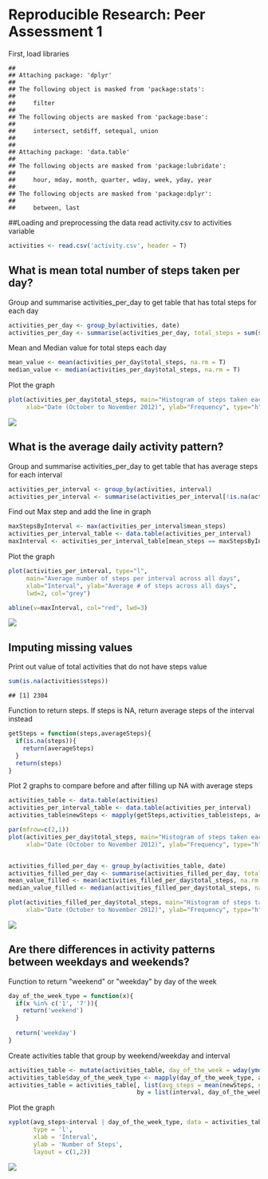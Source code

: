 # Reproducible Research: Peer Assessment 1


First, load libraries

```
## 
## Attaching package: 'dplyr'
## 
## The following object is masked from 'package:stats':
## 
##     filter
## 
## The following objects are masked from 'package:base':
## 
##     intersect, setdiff, setequal, union
## 
## 
## Attaching package: 'data.table'
## 
## The following objects are masked from 'package:lubridate':
## 
##     hour, mday, month, quarter, wday, week, yday, year
## 
## The following objects are masked from 'package:dplyr':
## 
##     between, last
```


##Loading and preprocessing the data
read activity.csv to activities variable

```r
activities <- read.csv('activity.csv', header = T)
```

## What is mean total number of steps taken per day?
Group and summarise activities_per_day to get table that has total steps for each day

```r
activities_per_day <- group_by(activities, date)
activities_per_day <- summarise(activities_per_day, total_steps = sum(steps))
```

Mean and Median value for total steps each day

```r
mean_value <- mean(activities_per_day$total_steps, na.rm = T)
median_value <- median(activities_per_day$total_steps, na.rm = T)
```

Plot the graph

```r
plot(activities_per_day$total_steps, main="Histogram of steps taken each day", 
     xlab="Date (October to November 2012)", ylab="Frequency", type="h", lwd=4, col="grey")
```

![](PA1_template_files/figure-html/unnamed-chunk-5-1.png) 


## What is the average daily activity pattern?
Group and summarise activities_per_day to get table that has average steps for each interval

```r
activities_per_interval <- group_by(activities, interval)
activities_per_interval <- summarise(activities_per_interval[!is.na(activities_per_interval$steps),], mean_steps = mean(steps))
```

Find out Max step and add the line in graph

```r
maxStepsByInterval <- max(activities_per_interval$mean_steps)
activities_per_interval_table <- data.table(activities_per_interval)
maxInterval <- activities_per_interval_table[mean_steps == maxStepsByInterval]$interval
```

Plot the graph

```r
plot(activities_per_interval, type="l",
     main="Average number of steps per interval across all days", 
     xlab="Interval", ylab="Average # of steps across all days", 
     lwd=2, col="grey")

abline(v=maxInterval, col="red", lwd=3)
```

![](PA1_template_files/figure-html/unnamed-chunk-8-1.png) 

## Imputing missing values
Print out value of total activities that do not have steps value

```r
sum(is.na(activities$steps))
```

```
## [1] 2304
```

Function to return steps. If steps is NA, return average steps of the interval instead

```r
getSteps = function(steps,averageSteps){
  if(is.na(steps)){
    return(averageSteps)
  }
  return(steps)
}
```

Plot 2 graphs to compare before and after filling up NA with average steps

```r
activities_table <- data.table(activities)
activities_per_interval_table <- data.table(activities_per_interval)
activities_table$newSteps <- mapply(getSteps,activities_table$steps, activities_per_interval_table$mean_steps)

par(mfrow=c(2,1))
plot(activities_per_day$total_steps, main="Histogram of steps taken each day", 
     xlab="Date (October to November 2012)", ylab="Frequency", type="h", lwd=4, col="grey")


activities_filled_per_day <- group_by(activities_table, date)
activities_filled_per_day <- summarise(activities_filled_per_day, total_steps = sum(newSteps))
mean_value_filled <- mean(activities_filled_per_day$total_steps, na.rm = T)
median_value_filled <- median(activities_filled_per_day$total_steps, na.rm = T)

plot(activities_filled_per_day$total_steps, main="Histogram of steps taken each day", 
     xlab="Date (October to November 2012)", ylab="Frequency", type="h", lwd=4, col="grey")
```

![](PA1_template_files/figure-html/unnamed-chunk-11-1.png) 

## Are there differences in activity patterns between weekdays and weekends?
Function to return "weekend" or "weekday" by day of the week

```r
day_of_the_week_type = function(x){
  if(x %in% c('1', '7')){
    return('weekend')
  }
  
  return('weekday')
}
```

Create activities table that group by weekend/weekday and interval

```r
activities_table <- mutate(activities_table, day_of_the_week = wday(ymd(date)))
activities_table$day_of_the_week_type <- mapply(day_of_the_week_type, activities_table$day_of_the_week)
activities_table = activities_table[, list(avg_steps = mean(newSteps, na.rm = T)), 
                                    by = list(interval, day_of_the_week_type)]
```

Plot the graph

```r
xyplot(avg_steps~interval | day_of_the_week_type, data = activities_table,
       type = 'l',
       xlab = 'Interval',
       ylab = 'Number of Steps',
       layout = c(1,2))
```

![](PA1_template_files/figure-html/unnamed-chunk-14-1.png) 


